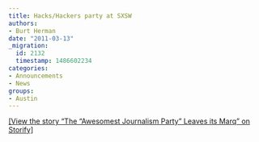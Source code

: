 ```yaml
---
title: Hacks/Hackers party at SXSW
authors:
- Burt Herman
date: "2011-03-13"
_migration:
  id: 2132
  timestamp: 1486602234
categories:
- Announcements
- News
groups:
- Austin
---
```


[[View the story &#8220;The &#8220;Awesomest Journalism Party&#8221; Leaves its Marq&#8221; on Storify]][1]

 [1]: http://storify.com/sxtxstate/the-awesomest-journalism-party-made-its-marq